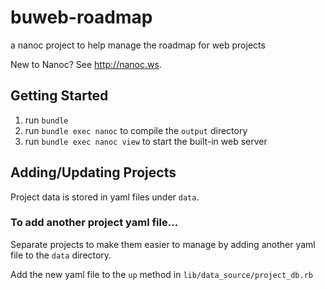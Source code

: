 # buweb-roadmap
a nanoc project to help manage the roadmap for web projects

New to Nanoc?  See http://nanoc.ws.

## Getting Started
1. run `bundle`
2. run `bundle exec nanoc` to compile the `output` directory
3. run `bundle exec nanoc view` to start the built-in web server

## Adding/Updating Projects
Project data is stored in yaml files under `data`. 

### To add another project yaml file...
Separate projects to make them easier to manage by adding another yaml file to the `data` directory.

Add the new yaml file to the `up` method in `lib/data_source/project_db.rb`
